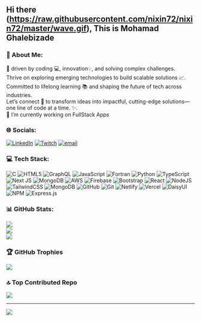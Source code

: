 ## Hi there (https://raw.githubusercontent.com/nixin72/nixin72/master/wave.gif), This is Mohamad Ghalebizade

<!--
**Mohamad-Gh/Mohamad-Gh** is a ✨ _special_ ✨ repository because its `README.md` (this file) appears on your GitHub profile.-->

### 💫 About Me:
🚀 driven by coding 💻, innovation💡, and solving complex challenges. <br>Thrive on exploring emerging technologies to build scalable solutions 📈. <br>Committed to lifelong learning 📚 and shaping the future of tech across industries.<br>Let’s connect 🤝 to transform ideas into impactful, cutting-edge solutions—one line of code at a time. ✨.<br>🔭 I’m currently working on FullStack Apps<br>


### 🌐 Socials:
[![LinkedIn](https://img.shields.io/badge/LinkedIn-%230077B5.svg?logo=linkedin&logoColor=white)](https://linkedin.com/in/www.linkedin.com/in/mohamad-g-210581156) [![Twitch](https://img.shields.io/badge/Twitch-%239146FF.svg?logo=Twitch&logoColor=white)](https://twitch.tv/echofsorrow) [![email](https://img.shields.io/badge/Email-D14836?logo=gmail&logoColor=white)](mailto:ghalebizadem@gmail.com) 

### 💻 Tech Stack:
![C](https://img.shields.io/badge/c-%2300599C.svg?style=plastic&logo=c&logoColor=white) ![HTML5](https://img.shields.io/badge/html5-%23E34F26.svg?style=plastic&logo=html5&logoColor=white) ![GraphQL](https://img.shields.io/badge/-GraphQL-E10098?style=plastic&logo=graphql&logoColor=white) ![JavaScript](https://img.shields.io/badge/javascript-%23323330.svg?style=plastic&logo=javascript&logoColor=%23F7DF1E) ![Fortran](https://img.shields.io/badge/Fortran-%23734F96.svg?style=plastic&logo=fortran&logoColor=white) ![Python](https://img.shields.io/badge/python-3670A0?style=plastic&logo=python&logoColor=ffdd54) ![TypeScript](https://img.shields.io/badge/typescript-%23007ACC.svg?style=plastic&logo=typescript&logoColor=white) ![Next JS](https://img.shields.io/badge/Next-black?style=plastic&logo=next.js&logoColor=white) ![MongoDB](https://img.shields.io/badge/MongoDB-%234ea94b.svg?style=plastic&logo=mongodb&logoColor=white) ![AWS](https://img.shields.io/badge/AWS-%23FF9900.svg?style=plastic&logo=amazon-aws&logoColor=white) ![Firebase](https://img.shields.io/badge/firebase-a08021?style=plastic&logo=firebase&logoColor=ffcd34) ![Bootstrap](https://img.shields.io/badge/bootstrap-%238511FA.svg?style=plastic&logo=bootstrap&logoColor=white) ![React](https://img.shields.io/badge/react-%2320232a.svg?style=plastic&logo=react&logoColor=%2361DAFB) ![NodeJS](https://img.shields.io/badge/node.js-6DA55F?style=plastic&logo=node.js&logoColor=white) ![TailwindCSS](https://img.shields.io/badge/tailwindcss-%2338B2AC.svg?style=plastic&logo=tailwind-css&logoColor=white) ![MongoDB](https://img.shields.io/badge/MongoDB-%234ea94b.svg?style=plastic&logo=mongodb&logoColor=white) ![GitHub](https://img.shields.io/badge/github-%23121011.svg?style=plastic&logo=github&logoColor=white) ![Git](https://img.shields.io/badge/git-%23F05033.svg?style=plastic&logo=git&logoColor=white) ![Netlify](https://img.shields.io/badge/netlify-%23000000.svg?style=plastic&logo=netlify&logoColor=#00C7B7) ![Vercel](https://img.shields.io/badge/vercel-%23000000.svg?style=plastic&logo=vercel&logoColor=white) ![DaisyUI](https://img.shields.io/badge/daisyui-5A0EF8?style=plastic&logo=daisyui&logoColor=white) ![NPM](https://img.shields.io/badge/NPM-%23CB3837.svg?style=plastic&logo=npm&logoColor=white) ![Express.js](https://img.shields.io/badge/express.js-%23404d59.svg?style=plastic&logo=express&logoColor=%2361DAFB)
### 📊 GitHub Stats:
![](https://github-readme-stats.vercel.app/api?username=Mohamad-Gh&theme=synthwave&hide_border=true&include_all_commits=true&count_private=true)<br/>
![](https://nirzak-streak-stats.vercel.app/?user=Mohamad-Gh&theme=synthwave&hide_border=true)<br/>
![](https://github-readme-stats.vercel.app/api/top-langs/?username=Mohamad-Gh&theme=synthwave&hide_border=true&include_all_commits=true&count_private=true&layout=compact)

### 🏆 GitHub Trophies
![](https://github-profile-trophy.vercel.app/?username=Mohamad-Gh&theme=blueberry&no-frame=true&no-bg=true&margin-w=4)

### 🔝 Top Contributed Repo
![](https://github-contributor-stats.vercel.app/api?username=Mohamad-Gh&limit=5&theme=dark&combine_all_yearly_contributions=true)

---
[![](https://visitcount.itsvg.in/api?id=Mohamad-Gh&icon=6&color=0)](https://visitcount.itsvg.in)

<!-- Proudly created with GPRM ( https://gprm.itsvg.in ) -->
